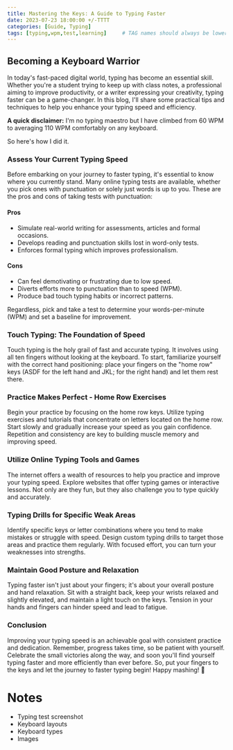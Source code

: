 ```yaml
---
title: Mastering the Keys: A Guide to Typing Faster
date: 2023-07-23 18:00:00 +/-TTTT
categories: [Guide, Typing]
tags: [typing,wpm,test,learning]     # TAG names should always be lowercase
---
```


## Becoming a Keyboard Warrior

In today's fast-paced digital world, typing has become an essential skill. Whether you're a student trying to keep up with class notes, a professional aiming to improve productivity, or a writer expressing your creativity, typing faster can be a game-changer. In this blog, I'll share some practical tips and techniques to help you enhance your typing speed and efficiency.

**A quick disclaimer:** I'm no typing maestro but I have climbed from 60 WPM to averaging 110 WPM comfortably on any keyboard.

So here's how I did it.

### Assess Your Current Typing Speed

Before embarking on your journey to faster typing, it's essential to know where you currently stand. Many online typing tests are available, whether you pick ones with punctuation or solely just words is up to you. These are the pros and cons of taking tests with punctuation:

#### Pros

- Simulate real-world writing for assessments, articles and formal occasions.
- Develops reading and punctuation skills lost in word-only tests.
- Enforces formal typing which improves professionalism.

#### Cons

- Can feel demotivating or frustrating due to low speed.
- Diverts efforts more to punctuation than to speed (WPM).
- Produce bad touch typing habits or incorrect patterns.

Regardless, pick and take a test to determine your words-per-minute (WPM) and set a baseline for improvement.

### Touch Typing: The Foundation of Speed

Touch typing is the holy grail of fast and accurate typing. It involves using all ten fingers without looking at the keyboard. To start, familiarize yourself with the correct hand positioning: place your fingers on the "home row" keys (ASDF for the left hand and JKL; for the right hand) and let them rest there.

### Practice Makes Perfect - Home Row Exercises

Begin your practice by focusing on the home row keys. Utilize typing exercises and tutorials that concentrate on letters located on the home row. Start slowly and gradually increase your speed as you gain confidence. Repetition and consistency are key to building muscle memory and improving speed.

### Utilize Online Typing Tools and Games

The internet offers a wealth of resources to help you practice and improve your typing speed. Explore websites that offer typing games or interactive lessons. Not only are they fun, but they also challenge you to type quickly and accurately.

### Typing Drills for Specific Weak Areas

Identify specific keys or letter combinations where you tend to make mistakes or struggle with speed. Design custom typing drills to target those areas and practice them regularly. With focused effort, you can turn your weaknesses into strengths.

### Maintain Good Posture and Relaxation

Typing faster isn't just about your fingers; it's about your overall posture and hand relaxation. Sit with a straight back, keep your wrists relaxed and slightly elevated, and maintain a light touch on the keys. Tension in your hands and fingers can hinder speed and lead to fatigue.

### Conclusion

Improving your typing speed is an achievable goal with consistent practice and dedication. Remember, progress takes time, so be patient with yourself. Celebrate the small victories along the way, and soon you'll find yourself typing faster and more efficiently than ever before. So, put your fingers to the keys and let the journey to faster typing begin! Happy mashing! 🚀

# Notes

- Typing test screenshot
- Keyboard layouts
- Keyboard types
- Images

